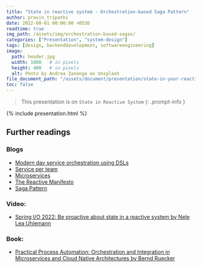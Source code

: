 ```yaml
---
title: "State in reactive system - Orchestration-based Saga Pattern"
author: pravin_tripathi
date: 2022-08-01 00:00:00 +0530
readtime: true
img_path: /assets/img/orchestration-based-sagas/
categories: ["Presentation", "system-design"]
tags: [design, backenddevelopment, softwareengineering]
image:
  path: header.jpg
  width: 1000   # in pixels
  height: 400   # in pixels
  alt: Photo by Andrea Zanenga on Unsplash
file_document_path: "/assets/document/presentation/state-in-your-reactive-system.pdf"
toc: false
---
```


> This presentation is on `State in Reactive System`
{: .prompt-info }

{% include presentation.html %}

## Further readings
### Blogs
- [Modern day service orchestration using DSLs](https://www.thoughtworks.com/insights/blog/how-orchestrating-microservices-dsls)
- [Service per team](https://microservices.io/patterns/decomposition/service-per-team.html)
- [Microservices](https://martinfowler.com/articles/microservices.html)
- [The Reactive Manifesto](https://www.reactivemanifesto.org/)
- [Saga Pattern](https://microservices.io/patterns/data/saga.html)

### Video:
- [Spring I/O 2022: Be proactive about state in a reactive system by Nele Lea Uhlemann](https://www.youtube.com/watch?v=KUsPQGi3dFg&ab_channel=SpringI%2FO)

### Book:
- [Practical Process Automation: Orchestration and Integration in Microservices and Cloud Native Architectures by Bernd Ruecker](https://www.amazon.in/Practical-Process-Automation-Orchestration-Microservices/dp/149206145X)
